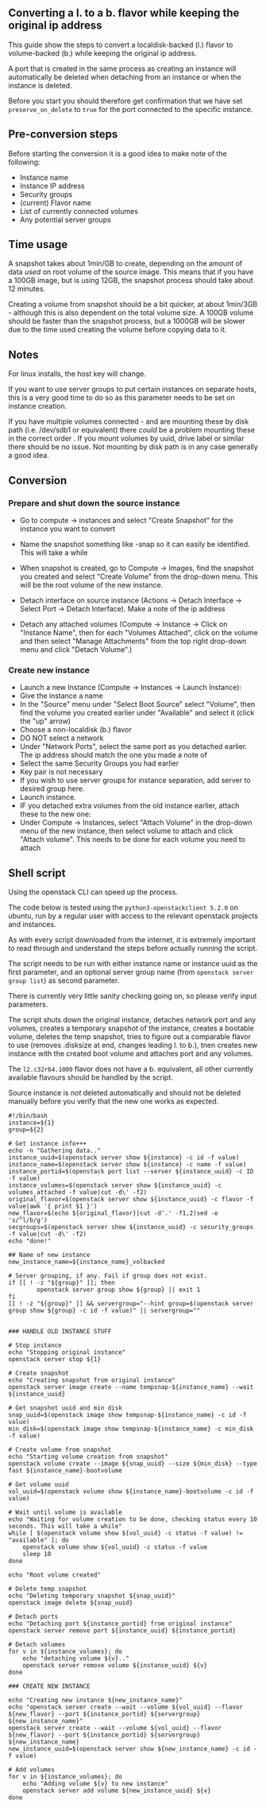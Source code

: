 ## Converting a l. to a b. flavor while keeping the original ip address

This guide show the steps to convert a localdisk-backed (l.) flavor to volume-backed (b.) while keeping the original ip address.

A port that is created in the same process as creating an instance will automatically be deleted when detaching from an instance or when the instance is deleted. 

Before you start you should therefore get confirmation that we have set `preserve_on_delete` to `true` for the port connected to the specific instance.

## Pre-conversion steps

Before starting the conversion it is a good idea to make note of the following:

* Instance name
* Instance IP address
* Security groups
* (current) Flavor name
* List of currently connected volumes
* Any potential server groups

## Time usage

A snapshot takes about 1min/GB to create, depending on the amount of data _used_ on root volume of the source image. This means that if you have a 100GB image, but is using 12GB, the snapshot process should take about 12 minutes.

Creating a volume from snapshot should be a bit quicker, at about 1min/3GB - although this is also dependent on the total volume size. A 100GB volume should be faster than the snapshot process, but a 1000GB will be slower due to the time used creating the volume before copying data to it.

## Notes

For linux installs, the host key will change.

If you want to use server groups to put certain instances on separate hosts, this is a very good time to do so as this parameter needs to be set on instance creation.

If you have multiple volumes connected - and are mounting these by disk path (i.e. /dev/sdb1 or equivalent) there _could_ be a problem mounting these in the correct order . If you mount volumes by uuid, drive label or similar there should be no issue. Not mounting by disk path is in any case generally a good idea.

## Conversion

### Prepare and shut down the source instance

* Go to compute -> instances and select "Create Snapshot" for the instance you want to convert
* Name the snapshot something like <instancename>-snap so it can easily be identified. This will take a while
* When snapshot is created, go to Compute -> Images, find the snapshot you created and select "Create Volume" from the drop-down menu. This will be the root volume of the new instance.

* Detach interface on source instance (Actions -> Detach Interface -> Select Port -> Detach Interface). Make a note of the ip address
* Detach any attached volumes (Compute -> Instance -> Click on "Instance Name", then for each "Volumes Attached", click on the volume and then select "Manage Attachments" from the top right drop-down menu and click "Detach Volume".)

### Create new instance

* Launch a new Instance (Compute -> Instances -> Launch Instance):
 * Give the instance a name
 * In the "Source" menu under "Select Boot Source" select "Volume", then find the volume you created earlier under "Available" and select it (click the "up" arrow)
 * Choose a non-localdisk (b.) flavor
 * DO NOT select a network
 * Under "Network Ports", select the same port as you detached earlier. The ip address should match the one you made a note of
 * Select the same Security Groups you had earlier
 * Key pair is not necessary
 * If you wish to use server groups for instance separation, add server to desired group here.
* Launch instance.
* IF you detached extra volumes from the old instance earlier, attach these to the new one:
 * Under Compute -> Instances, select "Attach Volume" in the drop-down menu of the new instance, then select volume to attach and click "Attach volume". This needs to be done for each volume you need to attach


## Shell script

Using the openstack CLI can speed up the process.

The code below is tested using the `python3-openstackclient 5.2.0` on ubuntu, run by a regular user with access to the relevant openstack projects and instances.

As with every script downloaded from the internet, it is extremely important to read through and understand the steps before actually running the script.

The script needs to be run with either instance name or instance uuid as the first parameter, and an optional server group name (from `openstack server group list`) as second parameter.

There is currently very little sanity checking going on, so please verify input parameters.

The script shuts down the original instance, detaches network port and any volumes, creates a temporary snapshot of the instance, creates a bootable volume, deletes the temp snapshot, tries to figure out a comparable flavor to use (removes .disksize at end, changes leading l. to b.), tnen creates new instance with the created boot volume and attaches port and any volumes.

The `l2.c32r64.1000` flavor does not have a b. equivalent, all other currently available flavours should be handled by the script.

Source instance is *not* deleted automatically and should not be deleted manually before you verify that the new one works as expected.

```code
#!/bin/bash
instance=${1}
group=${2}

# Get instance info+++
echo -n "Gathering data.."
instance_uuid=$(openstack server show ${instance} -c id -f value)
instance_name=$(openstack server show ${instance} -c name -f value)
instance_portid=$(openstack port list --server ${instance_uuid} -c ID -f value)
instance_volumes=$(openstack server show ${instance_uuid} -c volumes_attached -f value|cut -d\' -f2)
original_flavor=$(openstack server show ${instance_uuid} -c flavor -f value|awk '{ print $1 }')
new_flavor=$(echo ${original_flavor}|cut -d'.' -f1,2|sed -e 's/^l/b/g')
secgroups=$(openstack server show ${instance_uuid} -c security_groups -f value|cut -d\' -f2)
echo "done!"

## Name of new instance
new_instance_name=${instance_name}_volbacked

# Server grouping, if any. Fail if group does not exist.
if [[ ! -z "${group}" ]]; then
        openstack server group show ${group} || exit 1
fi
[[ ! -z "${group}" ]] && servergroup="--hint group=$(openstack server group show ${group} -c id -f value)" || servergroup=""


### HANDLE OLD INSTANCE STUFF

# Stop instance
echo "Stopping original instance"
openstack server stop ${1}

# Create snapshot
echo "Creating snapshot from original instance"
openstack server image create --name tempsnap-${instance_name} --wait ${instance_uuid}

# Get snapshot uuid and min disk
snap_uuid=$(openstack image show tempsnap-${instance_name} -c id -f value)
min_disk=$(openstack image show tempsnap-${instance_name} -c min_disk -f value)

# Create volume from snapshot
echo "Starting volume creation from snapshot"
openstack volume create --image ${snap_uuid} --size ${min_disk} --type fast ${instance_name}-bootvolume

# Get volume uuid
vol_uuid=$(openstack volume show ${instance_name}-bootvolume -c id -f value)

# Wait until volume is available
echo "Waiting for volume creation to be done, checking status every 10 seconds. This will take a while"
while [ $(openstack volume show ${vol_uuid} -c status -f value) != "available" ]; do
	openstack volume show ${vol_uuid} -c status -f value
	sleep 10
done

echo "Root volume created"

# Delete temp snapshot
echo "Deleting temporary snapshot ${snap_uuid}"
openstack image delete ${snap_uuid}

# Detach ports
echo "Detaching port ${instance_portid} from original instance"
openstack server remove port ${instance_uuid} ${instance_portid}

# Detach volumes
for v in ${instance_volumes}; do
	echo "detaching volume ${v}.."
	openstack server remove volume ${instance_uuid} ${v}
done

### CREATE NEW INSTANCE

echo "Creating new instance ${new_instance_name}"
echo "openstack server create --wait --volume ${vol_uuid} --flavor ${new_flavor} --port ${instance_portid} ${servergroup} ${new_instance_name}"
openstack server create --wait --volume ${vol_uuid} --flavor ${new_flavor} --port ${instance_portid} ${servergroup} ${new_instance_name}
new_instance_uuid=$(openstack server show ${new_instance_name} -c id -f value)

# Add volumes
for v in ${instance_volumes}; do
	echo "Adding volume ${v} to new instance"
	openstack server add volume ${new_instance_uuid} ${v}
done
```
